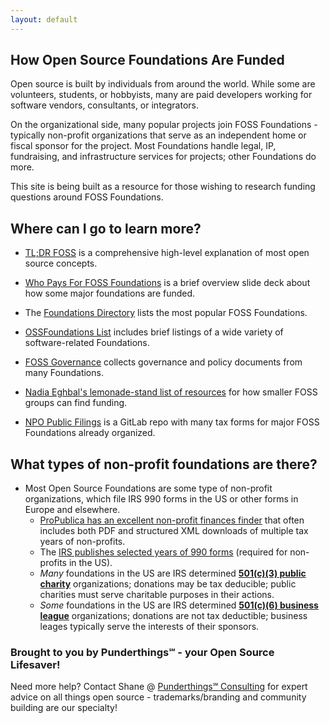 ```yaml
---
layout: default
---
```


## How Open Source Foundations Are Funded

Open source is built by individuals from around the world.  While some are volunteers, students, or hobbyists, many are paid developers working for software vendors, consultants, or integrators.  

On the organizational side, many popular projects join FOSS Foundations - typically non-profit organizations that serve as an independent home or fiscal sponsor for the project.  Most Foundations handle legal, IP, fundraising, and infrastructure services for projects; other Foundations do more.

This site is being built as a resource for those wishing to research funding questions around FOSS Foundations.

## Where can I go to learn more?

- [TL;DR FOSS](https://tldrfoss.com/) is a comprehensive high-level explanation of most open source concepts.

- [Who Pays For FOSS Foundations](http://shaneslides.com/2021/09/FOSS-Foundation-Funding/) is a brief overview slide deck about how some major foundations are funded.

- The [Foundations Directory](https://flossfoundations.org/foundation-directory) lists the most popular FOSS Foundations.

- [OSSFoundations List](https://som-research.github.io/OSSFoundations/) includes brief listings of a wide variety of software-related Foundations.

- [FOSS Governance](https://fossgovernance.org/) collects governance and policy documents from many Foundations.

- [Nadia Eghbal's lemonade-stand list of resources](https://github.com/nayafia/lemonade-stand) for how smaller FOSS groups can find funding.

- [NPO Public Filings](https://gitlab.com/floss-foundations/npo-public-filings) is a GitLab repo with many tax forms for major FOSS Foundations already organized.

## What types of non-profit foundations are there?

- Most Open Source Foundations are some type of non-profit organizations, which file IRS 990 forms in the US or other forms in Europe and elsewhere.
  - [ProPublica has an excellent non-profit finances finder](https://projects.propublica.org/nonprofits/) that often includes both PDF and structured XML downloads of multiple tax years of non-profits.
  - The [IRS publishes selected years of 990 forms](https://www.irs.gov/charities-non-profits/copies-of-eo-returns-available) (required for non-profits in the US).
  - *Many* foundations in the US are IRS determined **[501(c)(3) public charity](https://www.irs.gov/charities-non-profits/charitable-organizations/exemption-requirements-501c3-organizations)** organizations; donations may be tax deducible; public charities must serve charitable purposes in their actions.
  - *Some* foundations in the US are IRS determined **[501(c)(6) business league](https://www.irs.gov/charities-non-profits/other-non-profits/business-leagues)** organizations; donations are not tax deductible; business leages typically serve the interests of their sponsors.

### Brought to you by Punderthings℠ - your Open Source Lifesaver!

Need more help?  Contact Shane @ [Punderthings℠ Consulting](http://punderthings.com) for expert advice on all things open source - trademarks/branding and community building are our specialty!
